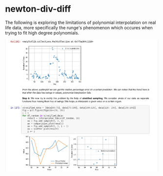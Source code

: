 # newton-div-diff
The following is exploring the limitations of polynomial interpolation on real life data, more specifically the runge's phenomenon
which occures when trying to fit high degree polynomials.

![Project Image](https://github.com/ggtemplar/newton-div-diff/blob/master/view.png)
